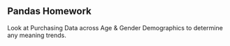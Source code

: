 ## Pandas Homework

Look at Purchasing Data across Age & Gender Demographics to determine any meaning trends.